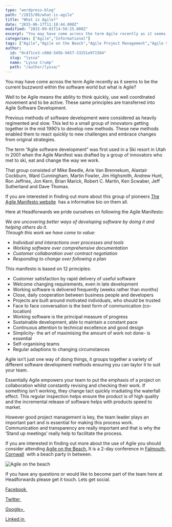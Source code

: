 ```yaml
---
type: "wordpress-blog"
path: "/2015/06/what-is-agile"
title: "What is Agile?"
date: "2015-06-17T11:18:44.000Z"
modified: "2015-09-01T14:50:25.000Z"
excerpt: "You may have come across the term Agile recently as it seems to be the current buzzword within the software world but what is Agile? Well to be Agile means the ability to think quickly, use well coordinated movement and to be active. These same principles are transferred into Agile Software Development. Previous methods of …"
categories: ["Agile","Informational"]
tags: ["Agile","Agile on the Beach","Agile Project Management","Agile Software Development","Cornwall","Headforwards","History","Infomational","Software"]
author:
  id: "0c471ce3-c08d-545b-9457-33251e971504"
  slug: "lyssa"
  name: "Lyssa Crump"
  path: "/author/lyssa/"
---
```

You may have come across the term Agile recently as it seems to be the current buzzword within the software world but what is Agile?

Well to be Agile means the ability to think quickly, use well coordinated movement and to be active. These same principles are transferred into Agile Software Development.

Previous methods of software development were considered as heavily regimented and slow. This led to a small group of innovators getting together in the mid 1990’s to develop new methods. These new methods enabled them to react quickly to new challenges and embrace changes from original strategies.

The term “Agile software development” was first used in a Ski resort in Utah in 2001 when the Agile Manifest was drafted by a group of innovators who met to ski, eat and change the way we work.

That group consisted of Mike Beedle, Arie Van Brennekum, Alastair Cockburn, Ward Cunningham, Martin Fowler, Jim Highsmith, Andrew Hunt, Ron Jeffries, Jon Kern, Brian Marick, Robert C. Martin, Ken Scwaber, Jeff Sutherland and Dave Thomas.

If you are interested in finding out more about this group of pioneers [The Agile Manifesto website](http://www.agilemanifesto.org/authors.html)  has a informative bio on them all.

Here at Headforwards we pride ourselves on following the Agile Manifesto:

_We are uncovering better ways of developing software by doing it and helping others do it.  
Through this work we have come to value:_

*   _Individual and interactions over processes and tools_
*   _Working software over comprehensive documentation_
*   _Customer collaboration over contract negotiation_
*   _Responding to change over following a plan_

This manifesto is based on 12 principles:

*   Customer satisfaction by rapid delivery of useful software
*   Welcome changing requirements, even in late development
*   Working software is delivered frequently (weeks rather than months)
*   Close, daily cooperation between business people and developers
*   Projects are built around motivated individuals, who should be trusted
*   Face to face conversation is the best form of communication (co-location)
*   Working software is the principal measure of progress
*   Sustainable development, able to maintain a constant pace
*   Continuous attention to technical excellence and good design
*   Simplicity- the art of maximising the amount of work not done- is essential
*   Self-organising teams
*   Regular adaptions to changing circumstances

Agile isn’t just one way of doing things, it groups together a variety of different software development methods ensuring you can taylor it to suit your team.

Essentially Agile empowers your team to put the emphasis of a project on collaboration whilst constantly revising and checking their work. If something isn’t working, they change tact quickly irradiating the waterfall effect. This regular inspection helps ensure the product is of high quality and the incremental release of software helps with products speed to market.

However good project management is key, the team leader plays an important part and is essential for making this process work. Communication and transparency are really important and that is why the ‘Stand up meetings’ really help to facilitate the process.

If you are interested in finding out more about the use of Agile you should consider attending [Agile on the Beach.](http://agileonthebeach.com/) It is a 2-day conference in [Falmouth, Cornwall](http://www.falmouth.co.uk/)  with a beach party in between.


<section class="gallery">


![Agile on the beach](/wp-content/uploads/2015/06/AOTB-logo-design.jpg)

</section>



If you have any questions or would like to become part of the team here at Headforwards please get it touch. Lets get social.

[Facebook ](https://www.facebook.com/headforwards)

[Twitter ](https://twitter.com/Headforwards)

[Google+ ](https://plus.google.com/+Headforwards/posts?hl=en)

[Linked in ](https://uk.linkedin.com/company/headforwards)
